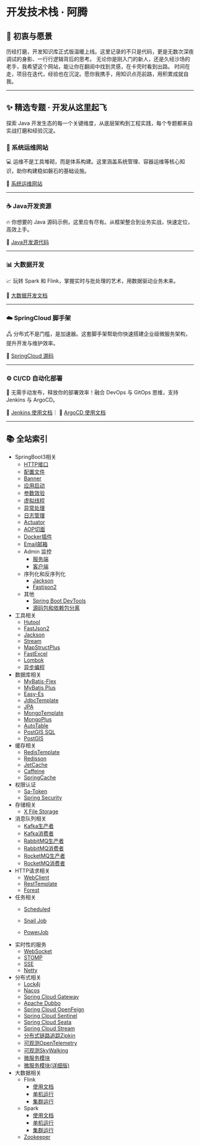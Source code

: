 # 开发技术栈 · 阿腾

## 🚀 初衷与愿景

历经打磨，开发知识库正式版温暖上线。这里记录的不只是代码，更是无数次深夜调试的身影、一行行逻辑背后的思考。
无论你是刚入门的新人，还是久经沙场的老手，我希望这个网站，能让你在翻阅中找到灵感，在卡壳时看到出路。
时间在走，项目在迭代，经验也在沉淀。愿你我携手，用知识点亮前路，用积累成就自我。

------

## ✨ 精选专题 · 开发从这里起飞

探索 Java 开发生态的每一个关键维度，从底层架构到工程实践，每个专题都来自实战打磨和经验沉淀。

### 🔧 系统运维网站

💻 运维不是工具堆砌，而是体系构建。这里涵盖系统管理、容器运维等核心知识，助你构建稳如磐石的基础设施。

 🔗 [系统运维网站](https://atengk.github.io/ops/)

------

### ☕ Java开发资源

🔥 你想要的 Java 源码示例，这里应有尽有。从框架整合到业务实战，快速定位，高效上手。

 🔗 [Java开发源代码](https://github.com/atengk/Ateng-Java)

------

### 📊 大数据开发

📈 玩转 Spark 和 Flink，掌握实时与批处理的艺术，用数据驱动业务未来。

 🔗 [大数据开发文档](/work/Ateng-Java/bigdata/)

------

### ☁️ SpringCloud 脚手架

🖧 分布式不是门槛，是加速器。这套脚手架帮助你快速搭建企业级微服务架构，提升开发与维护效率。

 🔗 [SpringCloud 源码](https://github.com/atengk/Ateng-Cloud)

------

### ⚙️ CI/CD 自动化部署

🚀 无需手动发布，释放你的部署效率！融合 DevOps 与 GitOps 思维，支持 Jenkins 与 ArgoCD。

 🔗 [Jenkins 使用文档](https://atengk.github.io/ops/#/work/service/jenkins/OPS)｜ 🔗 [ArgoCD 使用文档](https://atengk.github.io/ops/#/work/service/argo-cd/OPS)

---

## 📚 全站索引

- SpringBoot3相关
    - [HTTP接口](/work/Ateng-Java/springboot3/http-interface/)
    - [配置文件](/work/Ateng-Java/springboot3/config/)
    - [Banner](/work/Ateng-Java/springboot3/banner/)
    - [应用启动](/work/Ateng-Java/springboot3/startup/)
    - [参数效验](/work/Ateng-Java/springboot3/validator/)
    - [虚拟线程](/work/Ateng-Java/springboot3/virtual/)
    - [异常处理](/work/Ateng-Java/springboot3/exception/)
    - [日志管理](/work/Ateng-Java/springboot3/log/)
    - [Actuator](/work/Ateng-Java/springboot3/actuator/)
    - [AOP切面](/work/Ateng-Java/springboot3/aop/)
    - [Docker插件](/work/Ateng-Java/springboot3/docker/)
    - [Email邮箱](/work/Ateng-Java/springboot3/email/)
    - Admin 监控
        - [服务端](/work/Ateng-Java/springboot3/admin-server/)
        - [客户端](/work/Ateng-Java/springboot3/admin-client/)
    - 序列化和反序列化
        - [Jackson](/work/Ateng-Java/springboot3/serialize-jackson/)
        - [Fastjson2](/work/Ateng-Java/springboot3/serialize-fastjson2/)
    - 其他
        - [Spring Boot DevTools](/work/Ateng-Java/springboot3/doc/devtools.md)
        - [源码包和依赖包分离](/work/Ateng-Java/springboot3/doc/separate.md)
- 工具相关
    - [Hutool](/work/Ateng-Java/tools/hutool/)
    - [FastJson2](/work/Ateng-Java/tools/fastjson2/)
    - [Jackson](/work/Ateng-Java/tools/jackson/)
    - [Stream](/work/Ateng-Java/tools/stream/)
    - [MapStructPlus](/work/Ateng-Java/tools/mapstruct-plus/)
    - [FastExcel](/work/Ateng-Java/tools/fast-excel/)
    - [Lombok](/work/Ateng-Java/tools/lombok/)
    - [异步编程](/work/Ateng-Java/tools/async/)
- 数据库相关
    - [MyBatis-Flex](/work/Ateng-Java/database/mybatis-flex/)
    - [MyBatis Plus](/work/Ateng-Java/database/mybatis-plus/)
    - [Easy-Es](/work/Ateng-Java/database/easy-es/)
    - [JdbcTemplate](/work/Ateng-Java/database/jdbc-template/)
    - [JPA](/work/Ateng-Java/database/spring-jpa/)
    - [MongoTemplate](/work/Ateng-Java/database/mongo-template/)
    - [MongoPlus](/work/Ateng-Java/database/mongo-plus/)
    - [AutoTable](/work/Ateng-Java/database/autotable/)
    - [PostGIS SQL](/work/Ateng-Java/database/mybatis-flex-postgis/SQL.md)
    - [PostGIS](/work/Ateng-Java/database/mybatis-flex-postgis/)
- 缓存相关
    - [RedisTemplate](/work/Ateng-Java/cache/redis-template/)
    - [Redisson](work/Ateng-Java/cache/redisson/)
    - [JetCache](/work/Ateng-Java/cache/jetcache/)
    - [Caffeine](/work/Ateng-Java/cache/caffeine/)
    - [SpringCache](/work/Ateng-Java/cache/spring-cache/)
- 权限认证
    - [Sa-Token](/work/Ateng-Java/auth/sa-token/)
    - [Spring Security](/work/Ateng-Java/auth/spring-security/)
- 存储相关
    - [X File Storage](/work/Ateng-Java/storage/x-file-storage/)
- 消息队列相关
    - [Kafka生产者](/work/Ateng-Java/mq/kafka-provider/)
    - [Kafka消费者](/work/Ateng-Java/mq/kafka-consumer/)
    - [RabbitMQ生产者](/work/Ateng-Java/mq/rabbitmq-provider/)
    - [RabbitMQ消费者](/work/Ateng-Java/mq/rabbitmq-consumer/)
    - [RocketMQ生产者](/work/Ateng-Java/mq/rocketmq-provider/)
    - [RocketMQ消费者](/work/Ateng-Java/mq/rocketmq-consumer/)
- HTTP请求相关
    - [WebClient](/work/Ateng-Java/http/web-client/)
    - [RestTemplate](/work/Ateng-Java/http/rest-template/)
    - [Forest](/work/Ateng-Java/http/forest/)
- 任务相关
    -  [Scheduled](/work/Ateng-Java/task/scheduled/)

    -  [Snail Job](/work/Ateng-Java/task/snail-job/)

    -  [PowerJob](/work/Ateng-Java/task/power-job/)
- 实时性的服务
    - [WebSocket](/work/Ateng-Java/realtime/websocket/)
    - [STOMP](/work/Ateng-Java/realtime/stomp/)
    - [SSE](/work/Ateng-Java/realtime/sse/)
    - [Netty](/work/Ateng-Java/realtime/netty/)
- 分布式相关
    - [Lock4j](/work/Ateng-Java/distributed/lock4j/)
    - [Nacos](/work/Ateng-Java/distributed/spring-cloud-nacos/)
    - [Spring Cloud Gateway](/work/Ateng-Java/distributed/spring-cloud-gateway/)
    - [Apache Dubbo](/work/Ateng-Java/distributed/spring-cloud-dubbo-provider/)
    - [Spring Cloud OpenFeign](/work/Ateng-Java/distributed/spring-cloud-openfeign/)
    - [Spring Cloud Sentinel](/work/Ateng-Java/distributed/spring-cloud-sentinel/)
    - [Spring Cloud Seata](/work/Ateng-Java/distributed/spring-cloud-seata/)
    - [Spring Cloud Stream](/work/Ateng-Java/distributed/spring-cloud-stream/)
    - [分布式链路追踪Zipkin](/work/Ateng-Java/distributed/doc/brave-zipkin.md)
    - [可观测OpenTelemetry](/work/Ateng-Java/distributed/doc/observability.md)
    - [可观测SkyWalking](/work/Ateng-Java/distributed/doc/skywalking.md)
    - [微服务模块](/work/Ateng-Java/distributed/doc/spring-cloud-module.md)
    - [微服务模块(详细版)](/work/Ateng-Java/distributed/doc/spring-cloud-module-details.md)
- 大数据相关
    - Flink
        - [使用文档](/work/Ateng-Java/bigdata/flink-examples/)
        - [单机运行](/work/Ateng-Java/bigdata/flink-standalone/)
        - [集群运行](/work/Ateng-Java/bigdata/flink-cluster/)
    - Spark
        - [使用文档](/work/Ateng-Java/bigdata/spark-examples/)
        - [单机运行](/work/Ateng-Java/bigdata/spark-standalone/)
        - [集群运行](/work/Ateng-Java/bigdata/spark-cluster/)
    - [Zookeeper](/work/Ateng-Java/bigdata/zookeeper/)

